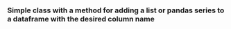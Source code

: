 ### Simple class with a method for adding a list or pandas series to a dataframe with the desired column name